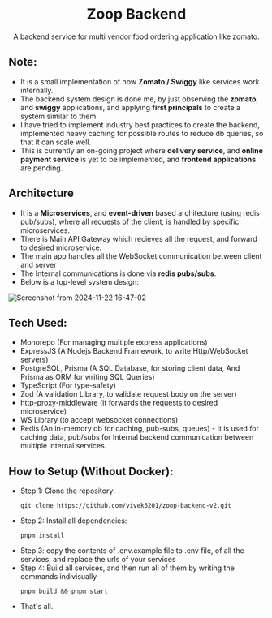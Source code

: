 <h1 align="center">Zoop Backend</h1>
<p align="center">A backend service for multi vendor food ordering application like zomato.</p>

## Note:
  - It is a small implementation of how __Zomato / Swiggy__ like services work internally.
  - The backend system design is done me, by just observing the __zomato__, and __swiggy__ applications, and applying __first principals__ to create a system similar to them.
  - I have tried to implement industry best practices to create the backend, implemented heavy caching for possible routes to reduce db queries, so that it can scale well.
  - This is currently an on-going project where __delivery service__, and __online payment service__ is yet to be implemented, and __frontend applications__ are pending.

## Architecture
 - It is a __Microservices__, and __event-driven__ based architecture (using redis pub/subs), where all requests of the client, is handled by specific microservices.
 - There is Main API Gateway which recieves all the request, and forward to desired microservice.
 - The main app handles all the WebSocket communication between client and server
 - The Internal communications is done via __redis pubs/subs__.
 - Below is a top-level system design:

![Screenshot from 2024-11-22 16-47-02](https://github.com/user-attachments/assets/c87ad5d0-c170-4a39-bac9-3980b2bc964c) 
   
## Tech Used: 
 - Monorepo (For managing multiple express applications)
 - ExpressJS (A Nodejs Backend Framework, to write Http/WebSocket servers)
 - PostgreSQL, Prisma (A SQL Database, for storing client data, And Prisma as ORM for writing SQL Queries)
 - TypeScript (For type-safety)
 - Zod (A validation Library, to validate request body on the server)
 - http-proxy-middleware (it forwards the requests to desired microservice)
 - WS Library (to accept websocket connections)
 - Redis (An in-memory db for caching, pub-subs, queues) - It is used for caching data, pub/subs for Internal backend communication between multiple internal services.

## How to Setup (Without Docker):

 - Step 1: Clone the repository:
      ```
      git clone https://github.com/vivek6201/zoop-backend-v2.git
      ```
 - Step 2: Install all dependencies:
      ```
      pnpm install
      ```
 - Step 3: copy the contents of .env.example file to .env file, of all the services, and replace the urls of your services
 - Step 4: Build all services, and then run all of them by writing the commands indivisually
      ```
      pnpm build && pnpm start
      ```
 - That's all.
